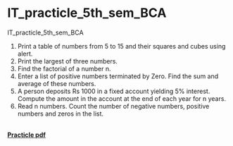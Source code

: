 # IT_practicle_5th_sem_BCA
 IT_practicle_5th_sem_BCA
 
1. Print a table of numbers from 5 to 15 and their squares and cubes using alert.
2. Print the largest of three numbers.
3. Find the factorial of a number n.
4. Enter a list of positive numbers terminated by Zero. Find the sum and average of these
numbers.
5. A person deposits Rs 1000 in a fixed account yielding 5% interest. Compute the amount in the
account at the end of each year for n years.
6. Read n numbers. Count the number of negative numbers, positive numbers and zeros in the
list.
<br>
<a href="https://github.com/kawsarahmed2000/IT_practicle_5th_sem_BCA/blob/main/IT_practicle.pdf"><b>Practicle pdf</b></a>
